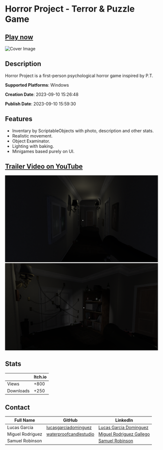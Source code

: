 
  # Horror Project - Terror & Puzzle Game

  ## <a href="https://lucasgarcia002.itch.io/horror-project"> Play now </a>

  ![Cover Image](https://img.itch.zone/aW1nLzEzMzc2Nzc4LnBuZw==/315x250%23c/saRSf%2F.png)

  ## Description
  Horror Project is a first-person psychological horror game inspired by P.T.

  **Supported Platforms**: Windows

  **Creation Date**: 2023-09-10 15:26:48

  **Publish Date**: 2023-09-10 15:59:30

  ## Features

  * Inventary by ScriptableObjects with photo, description and other stats.
  * Realistic movement.
  * Object Examinator.
  * Lighting with baking.
  * Minigames based purely on UI.

  
  ## <a href="https://youtu.be/vVJ0DhUESY4?si=snsCS6nh3vyk_vWx"> Trailer Video on YouTube </a>
  
  <img src="https://github.com/lucasgarciadominguez/Assets/blob/main/Captura4.png" width="800">
  
  <img src="https://github.com/lucasgarciadominguez/Assets/blob/main/Captura5.png" width="800">
  
  ## Stats

  <table>
        <thead>
          <tr>
            <th></th>
            <th>Itch.io</th>
          </tr>
        </thead>
        <tbody>
              <tr>
                <td>Views</td>
                <td>+800</td>
              </tr>
              <tr>
                <td>Downloads</td>
                <td>+250</td>
              </tr>
        </tbody>
    </table>

  ## Contact
  <table>
    <thead>
      <tr>
        <th>Full Name</th>
        <th>GitHub</th>
        <th>LinkedIn</th>
      </tr>
    </thead>
    <tbody>
          <tr>
            <td>Lucas Garcia</td>
            <td><a href="https://github.com/lucasgarciadominguez">lucasgarciadominguez</a></td>
            <td><a href="https://www.linkedin.com/in/lucas-garcia-dominguez/">Lucas Garcia Dominguez</a></td>
          </tr>
          <tr>
            <td>Miguel Rodriguez</td>
            <td><a href="https://github.com/waterproofcandlestudio">waterproofcandlestudio</a></td>
            <td><a href="https://www.linkedin.com/in/miguel-rodriguez-gallego/">Miguel Rodriguez Gallego<a/></td>
          </tr>
          <tr>
            <td>Samuel Robinson</td>
            <td></td>
            <td><a href="https://www.linkedin.com/in/samuel-robinson-210232268/">Samuel Robinson<a/></td>
          </tr>
    </tbody>
  </table>
  </html>

    